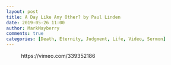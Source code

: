 ```yaml
---
layout: post
title: A Day Like Any Other? by Paul Linden
date: 2019-05-26 11:00
author: MarkMayberry
comments: true
categories: [Death, Eternity, Judgment, Life, Video, Sermon]
---
```

<!-- wp:core-embed/vimeo {"url":"https://vimeo.com/339352186","type":"video","providerNameSlug":"vimeo","className":"wp-embed-aspect-4-3 wp-has-aspect-ratio"} -->
<figure class="wp-block-embed-vimeo wp-block-embed is-type-video is-provider-vimeo wp-embed-aspect-4-3 wp-has-aspect-ratio"><div class="wp-block-embed__wrapper">
https://vimeo.com/339352186
</div></figure>
<!-- /wp:core-embed/vimeo -->
